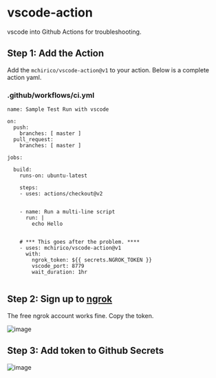 # vscode-action
vscode into Github Actions for troubleshooting.





## Step 1: Add the Action 

Add the `mchirico/vscode-action@v1` to your action. Below is a complete action yaml. 


### .github/workflows/ci.yml
```
name: Sample Test Run with vscode

on:
  push:
    branches: [ master ]
  pull_request:
    branches: [ master ]

jobs:

  build:
    runs-on: ubuntu-latest

    steps:
    - uses: actions/checkout@v2
      

    - name: Run a multi-line script
      run: |
        echo Hello 

        
    # *** This goes after the problem. ****
    - uses: mchirico/vscode-action@v1
      with:
        ngrok_token: ${{ secrets.NGROK_TOKEN }}
        vscode_port: 8779
        wait_duration: 1hr


```


## Step 2: Sign up to [ngrok](https://ngrok.com/)

The free ngrok account works fine.  Copy the token.


![image](https://user-images.githubusercontent.com/755710/89712989-7ae3e700-d962-11ea-942b-723742964839.png)


## Step 3: Add token to Github Secrets


![image](https://user-images.githubusercontent.com/755710/89713057-12493a00-d963-11ea-9f96-e8d2459913b8.png)





